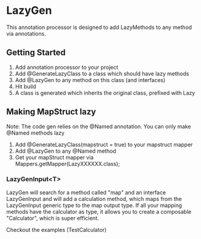 # LazyGen

This annotation processor is designed to add LazyMethods to any method via annotations.

## Getting Started

1. Add annotation processor to your project
2. Add @GenerateLazyClass to a class which should have lazy methods
3. Add @LazyGen to any method on this class (and interfaces)
4. Hit build
5. A class is generated which inherits the original class, prefixed with Lazy

## Making MapStruct lazy

Note: The code gen relies on the @Named annotation. You can only make @Named methods lazy

1. Add @GenerateLazyClass(mapstruct = true) to your mapstruct mapper 
2. Add @LazyGen to any @Named method
3. Get your mapStruct mapper via Mappers.getMapper(LazyXXXXXX.class);

### LazyGenInput\<T> 

LazyGen will search for a method called "map" and an interface LazyGenInput 
and will add a calculation method, which maps from the LazyGenInput generic type
to the map output type. If all your mapping methods have the calculator as type,
it allows you to create a composable "Calculator", which is super efficient.

Checkout the examples (TestCalculator)